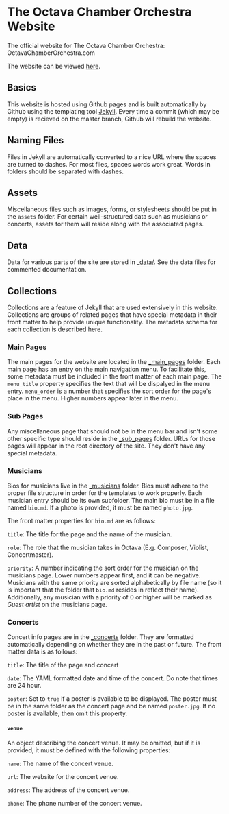 # The Octava Chamber Orchestra Website

The official website for The Octava Chamber Orchestra: OctavaChamberOrchestra.com

The website can be viewed [here](https://octava-chamber-orchestra.github.io).

## Basics

This website is hosted using Github pages and is built automatically by Github using the templating tool [Jekyll](https://jekyllrb.com/docs/). Every time a commit (which may be empty) is recieved on the master branch, Github will rebuild the website.

## Naming Files

Files in Jekyll are automatically converted to a nice URL where the spaces are turned to dashes. For most files, spaces words work great. Words in folders should be separated with dashes.

## Assets

Miscellaneous files such as images, forms, or stylesheets should be put in the `assets` folder. For certain well-structured data such as musicians or concerts, assets for them will reside along with the associated pages.

## Data

Data for various parts of the site are stored in [_data/](_data). See the data files for commented documentation.

## Collections

Collections are a feature of Jekyll that are used extensively in this website. Collections are groups of related pages that have special metadata in their front matter to help provide unique functionality. The metadata schema for each collection is described here.

### Main Pages

The main pages for the website are located in the [_main_pages](_main_pages/) folder. Each main page has an entry on the main navigation menu. To facilitate this, some metadata must be included in the front matter of each main page. The `menu_title` property specifies the text that will be dispalyed in the menu entry. `menu_order` is a number that specifies the sort order for the page's place in the menu. Higher numbers appear later in the menu.

### Sub Pages

Any miscellaneous page that should not be in the menu bar and isn't some other specific type should reside in the [_sub_pages](_sub_pages/) folder. URLs for those pages will appear in the root directory of the site. They don't have any special metadata.

### Musicians

Bios for musicians live in the [_musicians](_musicians/) folder. Bios must adhere to the proper file structure in order for the templates to work properly. Each musician entry should be its own subfolder. The main bio must be in a file named `bio.md`. If a photo is provided, it must be named `photo.jpg`.

The front matter properties for `bio.md` are as follows:

`title`: The title for the page and the name of the musician.

`role`: The role that the musician takes in Octava (E.g. Composer, Violist, Concertmaster).

`priority`: A number indicating the sort order for the musician on the musicians page. Lower numbers appear first, and it can be negative. Musicians with the same priority are sorted alphabetically by file name (so it is important that the folder that `bio.md` resides in reflect their name). Additionally,
any musician with a priority of 0 or higher will be marked as *Guest artist* on the musicians page.

### Concerts

Concert info pages are in the [_concerts](concerts/) folder. They are formatted automatically depending on whether they are in the past or future. The front matter data is as follows:

`title`: The title of the page and concert

`date`: The YAML formatted date and time of the concert. Do note that times are 24 hour.

`poster`: Set to `true` if a poster is available to be displayed. The poster must be in the same folder as the concert page and be named `poster.jpg`. If no poster is available, then omit this property.

#### `venue`

An object describing the concert venue. It may be omitted, but if it is provided, it must be defined with the following properties:

`name`: The name of the concert venue.

`url`: The website for the concert venue.

`address`: The address of the concert venue.

`phone`: The phone number of the concert venue.